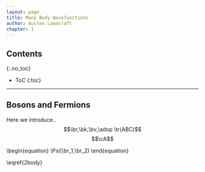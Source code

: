 ```yaml
---
layout: page
title: Many Body Wavefunctions
author: Austen Lamacraft
chapter: 1
---
```


## Contents
{:.no_toc}

* ToC
{:toc}

---


## Bosons and Fermions

Here we introduce..  $$\br,\bk,\bv,\adop \tr(ABC)$$ $$\cA$$

\begin{equation}
\Psi(\br_1,\br_2)
\end{equation}

\eqref{2body}
